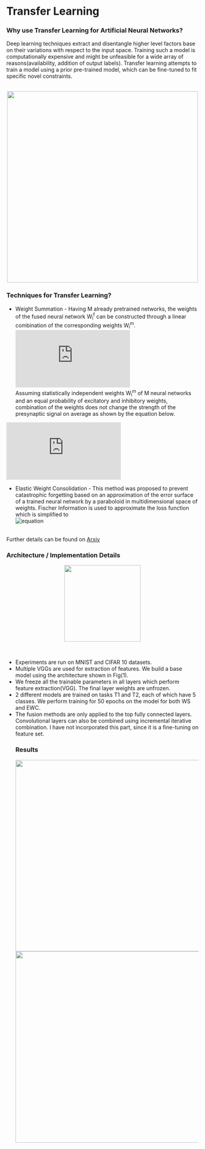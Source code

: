 # Transfer Learning
### Why use Transfer Learning for Artificial Neural Networks?
Deep learning techniques extract and disentangle higher level factors base on their variations with respect to the input space. Training such a model is computationally expensive and might be unfeasible for a wide array of reasons(availability, addition of output labels). Transfer learning attempts to train a model using a prior pre-trained model, which can be fine-tuned to fit specific novel constraints.
<br><br>
<p align="center">
<img src="https://www.oreilly.com/library/view/intelligent-projects-using/9781788996921/assets/07387bba-04ab-4758-9ac4-8740ea2f1bea.png" width="500"></p>
  
### Techniques for Transfer Learning?
- Weight Summation - Having M already pretrained networks, the weights of the fused neural network W<sub>i</sub><sup>f</sup> can be constructed through a linear combination of the corresponding weights W<sub>i</sub><sup>m</sup>.<br>
![equation](http://www.sciweavers.org/tex2img.php?eq=W%5E%7B1%7D_%7Bf%7D%20%3D%20%20%5Csum_%7Bm%3D1%7D%5EM%20W%5E%7Bm%7D_%7B1%7D&bc=White&fc=Black&im=jpg&fs=12&ff=arev&edit=0) <br>
Assuming statistically independent weights W<sub>i</sub><sup>m</sup> of M neural networks and an equal probability of excitatory and inhibitory weights,
combination of the weights does not change the strength of the presynaptic signal on average as shown by the equation below.<br>

![equation](http://www.sciweavers.org/tex2img.php?eq=sgn%28w%5E%7Bf%7Df%20%3D%20w%5E%7B1%7Df%20%2B%20w%5E%7B2%7Df%20%2B%20....%29%20%3D%20sgn%28w%5E%7B1%7Df%29&bc=White&fc=Black&im=jpg&fs=12&ff=arev&edit=0)
  
- Elastic Weight Consolidation - This method was proposed to prevent catastrophic forgetting based on an approximation of the error surface of a trained neural network by a paraboloid in multidimensional space of weights. Fischer Information is used to approximate the loss function which is simplified to <br>
![equation](https://bit.ly/3HUzEKf)

<br>Further details can be found on [Arxiv](https://arxiv.org/pdf/1612.00796.pdf)

### Architecture / Implementation Details
<p align="center">
<img src="https://i.imgur.com/p1C3LFc.png" width="200">
</p>
<br>
<ul>
<li>Experiments are run on MNIST and CIFAR 10 datasets.
<li>Multiple VGGs are used for extraction of features. We build a base model using the architecture shown in Fig(1).
<li>We freeze all the trainable parameters in all layers which perform feature extraction(VGG). The final layer weights are unfrozen.
<li>2 different models are trained on tasks T1 and T2, each of which have 5 classes. We perform training for 50 epochs on the model for both WS and EWC.
<li>The fusion methods are only applied to the top fully connected layers. Convolutional layers can also be combined using incremental iterative combination. I have not incorporated this part, since it is a fine-tuning on feature set.
  
### Results

<p align="center">
<img src="https://i.imgur.com/TL3MGGe.png" width="500">
<img src="https://i.imgur.com/8Fi9FlW.png" width="500">
</p>

